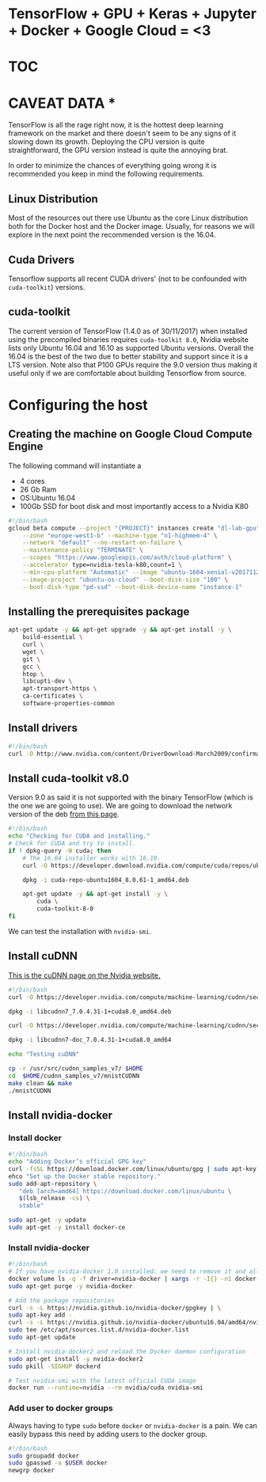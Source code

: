 # TensorFlow + GPU + Keras + Jupyter + Docker + Google Cloud = <3

# TOC

# CAVEAT DATA *

TensorFlow is all the rage right now, it is the hottest deep learning framework on the market and there doesn't seem to be any signs of it slowing down its growth. Deploying the CPU version is quite straightforward, the GPU version instead is quite the annoying brat.

In order to minimize the chances of everything going wrong it is recommended you keep in mind the following requirements.

## Linux Distribution

Most of the resources out there use Ubuntu as the core Linux distribution
both for the Docker host and the Docker image. Usually, for reasons we will explore in the next point the recommended version is the 16.04.



## Cuda Drivers

Tensorflow supports all recent CUDA drivers' (not to be confounded with `cuda-toolkit`) versions.

## cuda-toolkit

The current version of TensorFlow (1.4.0 as of 30/11/2017) when installed using the precompiled binaries requires `cuda-toolkit 8.0`, Nvidia website lists only Ubuntu 16.04 and 16.10 as supported Ubuntu versions. Overall the 16.04 is the best of the two due to better stability and support since it is a LTS version. Note also that P100 GPUs require the 9.0 version thus making it useful only if we are comfortable about building Tensorflow from source.


# Configuring the host

## Creating the machine on Google Cloud Compute Engine

The following command will instantiate a
- 4 cores
- 26 Gb Ram
- OS:Ubuntu 16.04
- 100Gb SSD for boot disk and most importantly access to a Nvidia K80

<!-- --service-account "698553121915-compute@developer.gserviceaccount.com" \ -->
```bash
#!/bin/bash
gcloud beta compute --project "{PROJECT}" instances create "dl-lab-gpu" \
	--zone "europe-west1-b" --machine-type "n1-highmem-4" \
	--network "default" --no-restart-on-failure \
	--maintenance-policy "TERMINATE" \
	--scopes "https://www.googleapis.com/auth/cloud-platform" \
	--accelerator type=nvidia-tesla-k80,count=1 \
	--min-cpu-platform "Automatic" --image "ubuntu-1604-xenial-v20171121a" \
	--image-project "ubuntu-os-cloud" --boot-disk-size "100" \
	--boot-disk-type "pd-ssd" --boot-disk-device-name "instance-1"
```

## Installing the prerequisites package

```bash
apt-get update -y && apt-get upgrade -y && apt-get install -y \
	build-essential \
    curl \
    wget \
    git \
    gcc \
    htop \
    libcupti-dev \
    apt-transport-https \
    ca-certificates \
    software-properties-common
```

## Install drivers

```bash
#!/bin/bash
curl -O http://www.nvidia.com/content/DriverDownload-March2009/confirmation.php?url=/tesla/384.66/nvidia-driver-local-repo-ubuntu1604-384.66_1.0-1_ppc64el.deb&lang=us&type=Tesla
```

## Install cuda-toolkit v8.0

Version 9.0 as said it is not supported with the binary TensorFlow (which is the one we are going to use).
We are going to download the network version of the deb [from this page](https://developer.nvidia.com/cuda-80-ga2-download-archive).


```bash
#!/bin/bash
echo "Checking for CUDA and installing."
# Check for CUDA and try to install.
if ! dpkg-query -W cuda; then
    # The 16.04 installer works with 16.10.
    curl -O https://developer.download.nvidia.com/compute/cuda/repos/ubuntu1604/x86_64/cuda-repo-ubuntu1604_8.0.61-1_amd64.deb

    dpkg -i cuda-repo-ubuntu1604_8.0.61-1_amd64.deb

    apt-get update -y && apt-get install -y \
        cuda \
        cuda-toolkit-8-0
fi
```

We can test the installation with `nvidia-smi`.

## Install cuDNN
[This is the cuDNN page on the Nvidia website.](https://developer.nvidia.com/cudnn)

```bash
#!/bin/bash
curl -O https://developer.nvidia.com/compute/machine-learning/cudnn/secure/v7.0.4/prod/8.0_20171031/Ubuntu16_04-x64/libcudnn7_7.0.4.31-1+cuda8.0_amd64

dpkg -i libcudnn7_7.0.4.31-1+cuda8.0_amd64.deb

curl -O https://developer.nvidia.com/compute/machine-learning/cudnn/secure/v7.0.4/prod/8.0_20171031/Ubuntu16_04-x64/libcudnn7-doc_7.0.4.31-1+cuda8.0_amd64

dpkg -i libcudnn7-doc_7.0.4.31-1+cuda8.0_amd64

echo "Testing cuDNN"

cp -r /usr/src/cudnn_samples_v7/ $HOME
cd  $HOME/cudnn_samples_v7/mnistCUDNN
make clean && make
./mnistCUDNN
```

## Install nvidia-docker


### Install docker

```bash
#!/bin/bash
echo "Adding Docker’s official GPG key"
curl -fsSL https://download.docker.com/linux/ubuntu/gpg | sudo apt-key add -
ehco "Set up the Docker stable repository."
sudo add-apt-repository \
   "deb [arch=amd64] https://download.docker.com/linux/ubuntu \
   $(lsb_release -cs) \
   stable"

sudo apt-get -y update
sudo apt-get -y install docker-ce
```

### Install nvidia-docker

```bash
#!/bin/bash
# If you have nvidia-docker 1.0 installed: we need to remove it and all existing GPU containers
docker volume ls -q -f driver=nvidia-docker | xargs -r -I{} -n1 docker ps -q -a -f volume={} | xargs -r docker rm -f
sudo apt-get purge -y nvidia-docker

# Add the package repositories
curl -s -L https://nvidia.github.io/nvidia-docker/gpgkey | \
sudo apt-key add -
curl -s -L https://nvidia.github.io/nvidia-docker/ubuntu16.04/amd64/nvidia-docker.list | \
sudo tee /etc/apt/sources.list.d/nvidia-docker.list
sudo apt-get update

# Install nvidia-docker2 and reload the Docker daemon configuration
sudo apt-get install -y nvidia-docker2
sudo pkill -SIGHUP dockerd

# Test nvidia-smi with the latest official CUDA image
docker run --runtime=nvidia --rm nvidia/cuda nvidia-smi
```

### Add user to docker groups

Always having to type `sudo` before `docker` or `nvidia-docker` is a pain. We can easily bypass this need by adding users to the docker group.

```bash
#!/bin/bash
sudo groupadd docker
sudo gpasswd -a $USER docker
newgrp docker
```

